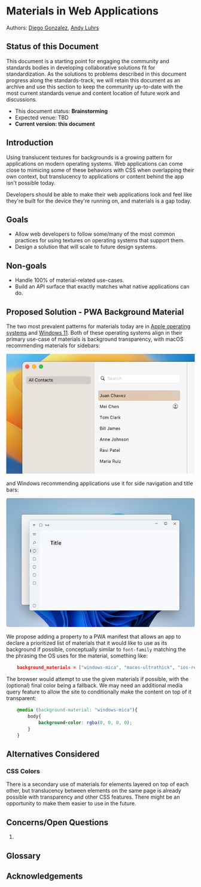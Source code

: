 # Materials in Web Applications

Authors: [Diego Gonzalez](https://github.com/diekus), [Andy Luhrs](https://github.com/aluhrs13)

## Status of this Document

This document is a starting point for engaging the community and standards bodies in developing collaborative solutions fit for standardization. As the solutions to problems described in this document progress along the standards-track, we will retain this document as an archive and use this section to keep the community up-to-date with the most current standards venue and content location of future work and discussions.

- This document status: **Brainstorming**
- Expected venue: TBD
- **Current version: this document**

## Introduction
Using translucent textures for backgrounds is a growing pattern for applications on modern operating systems. Web applications can come close to mimicing some of these behaviors with CSS when overlapping their own context, but translucency to applications or content behind the app isn't possible today.

Developers should be able to make their web applications look and feel like they're built for the device they're running on, and materials is a gap today.

## Goals

- Allow web developers to follow some/many of the most common practices for using textures on operating systems that support them.
- Design a solution that will scale to future design systems.

## Non-goals

- Handle 100% of material-related use-cases.
- Build an API surface that exactly matches what native applications can do.

## Proposed Solution - PWA Background Material
The two most prevalent patterns for materials today are in [Apple operating systems](https://developer.apple.com/design/human-interface-guidelines/materials) and [Windows 11](https://learn.microsoft.com/en-us/windows/apps/design/style/mica). Both of these operating systems align in their primary use-case of materials is background transparency, with macOS recommending materials for sidebars:

![macOS showing a translucent sidebar](image.png)

and Windows recommending applications use it for side navigation and title bars:

![A Windows application with translucent navigation](image-1.png)

We propose adding a property to a PWA manifest that allows an app to declare a prioritized list of materials that it would like to use as its background if possible, conceptually similar to `font-family` matching the the phrasing the OS uses for the material, something like:

```json
    background_materials = ["windows-mica", "macos-ultrathick", "ios-regular", "windows-acrylic", "#87ceeb"]
```

The browser would attempt to use the given materials if possible, with the (optional) final color being a fallback. We may need an additional media query feature to allow the site to conditionally make the content on top of it transparent:

```css
    @media (background-material: "windows-mica"){
        body{
            background-color: rgba(0, 0, 0, 0);
        }
    }
```

## Alternatives Considered
### CSS Colors
There is a secondary use of materials for elements layered on top of each other, but translucency between elements on the same page is already possible with transparency and other CSS features. There might be an opportunity to make them easier to use in the future.

## Concerns/Open Questions
1. 

## Glossary

## Acknowledgements
